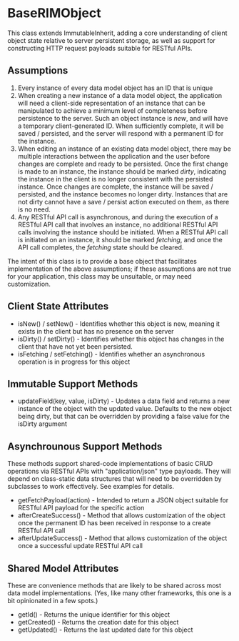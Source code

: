 BaseRIMObject
=============

This class extends ImmutableInherit, adding a core understanding of
client object state relative to server persistent storage, as well 
as support for constructing HTTP request payloads suitable for
RESTful APIs.

Assumptions
-----------
1) Every instance of every data model object has an ID that is unique
2) When creating a new instance of a data model object, the application will
   need a client-side representation of an instance that can be manipulated to
   achieve a minimum level of completeness before persistence to the server.
   Such an object instance is *new*, and will have a temporary client-generated
   ID. When sufficiently complete, it will be saved / persisted, and the server
   will respond with a permanent ID for the instance.
3) When editing an instance of an existing data model object, there may be
   multiple interactions between the application and the user before changes
   are complete and ready to be persisted. Once the first change is made to
   an instance, the instance should be marked *dirty*, indicating the instance
   in the client is no longer consistent with the persisted instance. Once
   changes are complete, the instance will be saved / persisted, and the
   instance becomes no longer dirty. Instances that are not dirty cannot
   have a save / persist action executed on them, as there is no need.
4) Any RESTful API call is asynchronous, and during the execution of a
   RESTful API call that involves an instance, no additional RESTful API
   calls involving the instance should be initiated. When a RESTful API call
   is initiated on an instance, it should be marked *fetching*, and once the
   API call completes, the *fetching* state should be cleared.

The intent of this class is to provide a base object that facilitates 
implementation of the above assumptions; if these assumptions are not true for
your application, this class may be unsuitable, or may need customization.

Client State Attributes
-----------------------

* isNew() / setNew() - Identifies whether this object is new, meaning it 
  exists in the client but has no presence on the server
* isDirty() / setDirty() - Identifies whether this object has changes in
  the client that have not yet been persisted.
* isFetching / setFetching() - Identifies whether an asynchronous operation
  is in progress for this object

Immutable Support Methods
-------------------------

* updateField(key, value, isDirty) - Updates a data field and returns a
  new instance of the object with the updated value. Defaults to the
  new object being dirty, but that can be overridden by providing a 
  false value for the isDirty argument

Asynchrounous Support Methods
-----------------------------

These methods support shared-code implementations of basic CRUD operations
via RESTful APIs with "application/json" type payloads. They will depend on
class-static data structures that will need to be overridden by subclasses
to work effectively. See examples for details.

* getFetchPayload(action) - Intended to return a JSON object suitable for
      RESTful API payload for the specific action
* afterCreateSuccess() - Method that allows customization of the object once
      the permanent ID has been received in response to a create RESTful API
      call
* afterUpdateSuccess() - Method that allows customization of the object once
      a successful update RESTful API call

Shared Model Attributes
-----------------------

These are convenience methods that are likely to be shared across most
data model implementations. (Yes, like many other frameworks, this one
is a bit opinionated in a few spots.)

* getId() - Returns the unique identifier for this object
* getCreated() - Returns the creation date for this object
* getUpdated() - Returns the last updated date for this object
